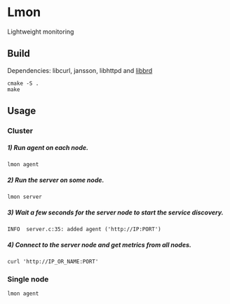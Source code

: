 # Lmon 

Lightweight monitoring

## Build

Dependencies: libcurl, jansson, libhttpd and [libbrd](https://git.oceancraft.ru/yak/libbrd)

```
cmake -S .
make
```

## Usage

### Cluster

##### 1) Run agent on each node.
```
lmon agent
```

##### 2) Run the server on some node.
```
lmon server
```

##### 3) Wait a few seconds for the server node to start the service discovery.
```
INFO  server.c:35: added agent ('http://IP:PORT')
```
##### 4) Connect to the server node and get metrics from all nodes.
```
curl 'http://IP_OR_NAME:PORT'
```
### Single node
```
lmon agent
```
